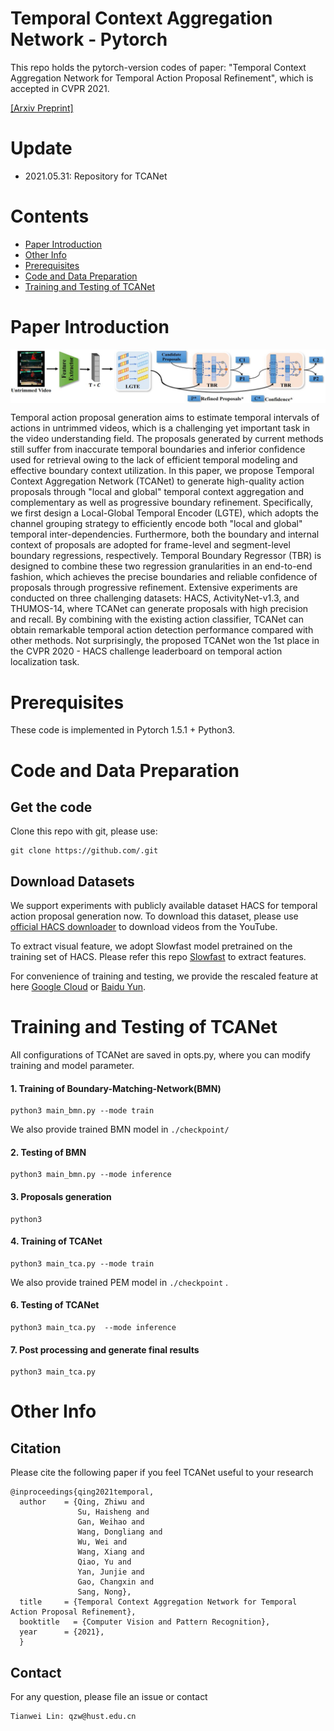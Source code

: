 # Temporal Context Aggregation Network - Pytorch

This repo holds the pytorch-version codes of paper: "Temporal Context Aggregation Network for Temporal Action Proposal Refinement", which is accepted in CVPR 2021.

[[Arxiv Preprint]](http://arxiv.org/abs/2103.1314)

# Update

* 2021.05.31: Repository for TCANet


# Contents

* [Paper Introduction](#paper-introduction)
* [Other Info](#other-info)
* [Prerequisites](#prerequisites)
* [Code and Data Preparation](#Code_and_Data_Preparation)
* [Training and Testing  of TCANet](#Training_and_Testing_of_TCANet)

# Paper Introduction

 <img src="./img/overview.jpg" width = "700" alt="image" align=center />

Temporal action proposal generation aims to estimate temporal intervals of actions in untrimmed videos, which is a challenging yet important task in the video understanding field. The proposals generated by current methods still suffer from inaccurate temporal boundaries and inferior confidence used for retrieval owing to the lack of efficient temporal modeling and effective boundary context utilization. In this paper, we propose Temporal Context Aggregation Network (TCANet) to generate high-quality action proposals through "local and global" temporal context aggregation and complementary as well as progressive boundary refinement. Specifically, we first design a Local-Global Temporal Encoder (LGTE), which adopts the channel grouping strategy to efficiently encode both "local and global" temporal inter-dependencies. Furthermore, both the boundary and internal context of proposals are adopted for frame-level and segment-level boundary regressions, respectively. Temporal Boundary Regressor (TBR) is designed to combine these two regression granularities in an end-to-end fashion, which achieves the precise boundaries and reliable confidence of proposals through progressive refinement. Extensive experiments are conducted on three challenging datasets: HACS, ActivityNet-v1.3, and THUMOS-14, where TCANet can generate proposals with high precision and recall. By combining with the existing action classifier, TCANet can obtain remarkable temporal action detection performance compared with other methods. Not surprisingly, the proposed TCANet won the 1st place in the CVPR 2020 - HACS challenge leaderboard on temporal action localization task.

# Prerequisites

These code is  implemented in Pytorch 1.5.1 + Python3.

# Code and Data Preparation

## Get the code

Clone this repo with git, please use:

```
git clone https://github.com/.git
```



## Download Datasets

We support experiments with publicly available dataset HACS for temporal action proposal generation now. To download this dataset, please use [official HACS downloader](https://github.com/) to download videos from the YouTube.

To extract visual feature, we adopt Slowfast model pretrained on the training set of HACS. Please refer this repo [Slowfast](https://github.com/) to extract features.

For convenience of training and testing,  we provide the rescaled feature at here [Google Cloud](https://coming_soon) or [Baidu Yun](). 

# Training and Testing  of TCANet

All configurations of TCANet are saved in opts.py, where you can modify training and model parameter.


#### 1. Training of Boundary-Matching-Network(BMN)


```
python3 main_bmn.py --mode train
```

We also provide trained BMN model in `./checkpoint/`

#### 2. Testing of BMN

```
python3 main_bmn.py --mode inference
```

#### 3. Proposals generation

```
python3
```

#### 4. Training of TCANet

```
python3 main_tca.py --mode train
```

We also provide trained PEM model in `./checkpoint` .

#### 6. Testing of TCANet

```
python3 main_tca.py  --mode inference
```

#### 7. Post processing and generate final results

```
python3 main_tca.py
```

# Other Info

## Citation


Please cite the following paper if you feel TCANet useful to your research

```
@inproceedings{qing2021temporal,
  author    = {Qing, Zhiwu and 
               Su, Haisheng and 
               Gan, Weihao and 
               Wang, Dongliang and 
               Wu, Wei and 
               Wang, Xiang and 
               Qiao, Yu and 
               Yan, Junjie and 
               Gao, Changxin and 
               Sang, Nong},
  title     = {Temporal Context Aggregation Network for Temporal Action Proposal Refinement},
  booktitle   = {Computer Vision and Pattern Recognition},
  year      = {2021},
  }
```


## Contact
For any question, please file an issue or contact
```
Tianwei Lin: qzw@hust.edu.cn
```